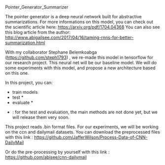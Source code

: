 Pointer_Generator_Summarizer


The pointer generator is a deep neural network built for abstractive summarizations. 
For more informations on this model, you can check out the scientific article here: https://arxiv.org/pdf/1704.04368
You can also see this blog article from the author: http://www.abigailsee.com/2017/04/16/taming-rnns-for-better-summarization.html

With my collaborator Stephane Belemkoabga (https://github.com/steph1793) , we re-made this model in tensorflow for our research project. This neural net will be our baseline model.
We will do some experiments with this model, and propose a new architecture based on this one.

In this project, you can:
- train models
- test *
- evaluate *

* : for the test and evaluation, the main methods are not done yet, but we will release them very soon.

This project reads .bin format files. For our experiments, we will be working on the ccn and dailymail datasets.
You can download the preprocessed files with this link : 
https://github.com/JafferWilson/Process-Data-of-CNN-DailyMail

Or do the pre-processing by yourself with this link :
https://github.com/abisee/cnn-dailymail
